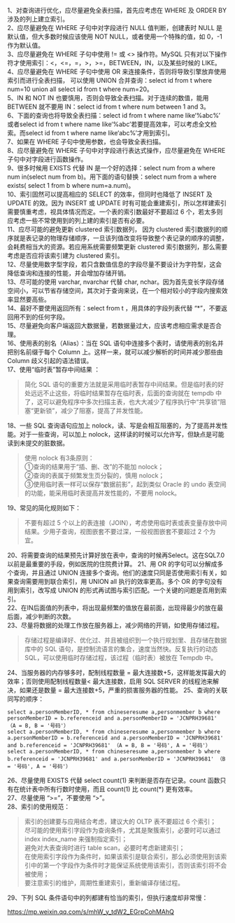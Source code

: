 1、对查询进行优化，应尽量避免全表扫描，首先应考虑在 WHERE 及 ORDER BY 涉及的列上建立索引。  
2、应尽量避免在 WHERE 子句中对字段进行 NULL 值判断，创建表时 NULL 是默认值，但大多数时候应该使用 NOT NULL，或者使用一个特殊的值，如 0，-1 作为默认值。  
3、应尽量避免在 WHERE 子句中使用 != 或 <> 操作符。MySQL 只有对以下操作符才使用索引：<，<=，=，>，>=，BETWEEN，IN，以及某些时候的 LIKE。  
4、应尽量避免在 WHERE 子句中使用 OR 来连接条件，否则将导致引擎放弃使用索引而进行全表扫描， 可以使用 UNION 合并查询：select id from t where num=10 union all select id
from t where num=20。  
5、IN 和 NOT IN 也要慎用，否则会导致全表扫描。对于连续的数值，能用 BETWEEN 就不要用 IN：select id from t where num between 1 and 3。  
6、下面的查询也将导致全表扫描：select id from t where name like‘%abc%’ 或者select id from t where name like‘%abc’若要提高效率，可以考虑全文检索。而select
id from t where name like‘abc%’才用到索引。  
7、如果在 WHERE 子句中使用参数，也会导致全表扫描。  
8、应尽量避免在 WHERE 子句中对字段进行表达式操作，应尽量避免在 WHERE 子句中对字段进行函数操作。  
9、很多时候用 EXISTS 代替 IN 是一个好的选择：select num from a where num in(select num from b)。用下面的语句替换：select num from a where exists(
select 1 from b where num=a.num)。  
10、索引固然可以提高相应的 SELECT 的效率，但同时也降低了 INSERT 及 UPDATE 的效。因为 INSERT 或 UPDATE 时有可能会重建索引，所以怎样建索引需要慎重考虑，视具体情况而定。一个表的索引数最好不要超过 6
个，若太多则应考虑一些不常使用到的列上建的索引是否有必要。  
11、应尽可能的避免更新 clustered 索引数据列， 因为 clustered 索引数据列的顺序就是表记录的物理存储顺序，一旦该列值改变将导致整个表记录的顺序的调整，会耗费相当大的资源。若应用系统需要频繁更新 clustered
索引数据列，那么需要考虑是否应将该索引建为 clustered 索引。  
12、尽量使用数字型字段，若只含数值信息的字段尽量不要设计为字符型，这会降低查询和连接的性能，并会增加存储开销。  
13、尽可能的使用 varchar, nvarchar 代替 char, nchar。因为首先变长字段存储空间小，可以节省存储空间，其次对于查询来说，在一个相对较小的字段内搜索效率显然要高些。  
14、最好不要使用返回所有：select from t ，用具体的字段列表代替 “*”，不要返回用不到的任何字段。  
15、尽量避免向客户端返回大数据量，若数据量过大，应该考虑相应需求是否合理。  
16、使用表的别名（Alias）：当在 SQL 语句中连接多个表时，请使用表的别名并把别名前缀于每个 Column 上。这样一来，就可以减少解析的时间并减少那些由 Column 歧义引起的语法错误。  
17、使用“临时表”暂存中间结果 ：
> 简化 SQL 语句的重要方法就是采用临时表暂存中间结果。但是临时表的好处远远不止这些，将临时结果暂存在临时表，后面的查询就在 tempdb 中了，这可以避免程序中多次扫描主表，也大大减少了程序执行中“共享锁”阻塞“更新锁”，减少了阻塞，提高了并发性能。

18、一些 SQL 查询语句应加上 nolock，读、写是会相互阻塞的，为了提高并发性能。对于一些查询，可以加上 nolock，这样读的时候可以允许写，但缺点是可能读到未提交的脏数据。
> 使用 nolock 有3条原则：  
①查询的结果用于“插、删、改”的不能加 nolock；  
②查询的表属于频繁发生页分裂的，慎用 nolock；  
③使用临时表一样可以保存“数据前影”，起到类似 Oracle 的 undo 表空间的功能，能采用临时表提高并发性能的，不要用 nolock。

19、常见的简化规则如下：
> 不要有超过 5 个以上的表连接（JOIN），考虑使用临时表或表变量存放中间结果。少用子查询，视图嵌套不要过深，一般视图嵌套不要超过 2 个为宜。

20、将需要查询的结果预先计算好放在表中，查询的时候再Select。这在SQL7.0以前是最重要的手段，例如医院的住院费计算。 21、用 OR 的字句可以分解成多个查询，并且通过 UNION
连接多个查询。他们的速度只同是否使用索引有关，如果查询需要用到联合索引，用 UNION all 执行的效率更高。多个 OR 的字句没有用到索引，改写成 UNION 的形式再试图与索引匹配。一个关键的问题是否用到索引。  
22、在IN后面值的列表中，将出现最频繁的值放在最前面，出现得最少的放在最后面，减少判断的次数。  
23、尽量将数据的处理工作放在服务器上，减少网络的开销，如使用存储过程。
> 存储过程是编译好、优化过、并且被组织到一个执行规划里、且存储在数据库中的 SQL 语句，是控制流语言的集合，速度当然快。反复执行的动态 SQL，可以使用临时存储过程，该过程（临时表）被放在 Tempdb 中。

24、当服务器的内存够多时，配制线程数量 = 最大连接数+5，这样能发挥最大的效率；否则使用配制线程数量< 最大连接数，启用 SQL SERVER 的线程池来解决，如果还是数量 = 最大连接数+5，严重的损害服务器的性能。
25、查询的关联同写的顺序：

```
select a.personMemberID, * from chineseresume a,personmember b where personMemberID = b.referenceid and a.personMemberID = 'JCNPRH39681' （A = B, B = '号码'） 
select a.personMemberID, * from chineseresume a,personmember b where a.personMemberID = b.referenceid and a.personMemberID = 'JCNPRH39681' and b.referenceid = 'JCNPRH39681' （A = B, B = '号码', A = '号码'） 
select a.personMemberID, * from chineseresume a,personmember b where b.referenceid = 'JCNPRH39681' and a.personMemberID = 'JCNPRH39681' （B = '号码', A = '号码'）
```

26、尽量使用 EXISTS 代替 select count(1) 来判断是否存在记录。count 函数只有在统计表中所有行数时使用，而且 count(1) 比 count(*) 更有效率。  
27、尽量使用 “>=”，不要使用 “>”。  
28、索引的使用规范：
> 索引的创建要与应用结合考虑，建议大的 OLTP 表不要超过 6 个索引；  
尽可能的使用索引字段作为查询条件，尤其是聚簇索引，必要时可以通过 index index_name 来强制指定索引；  
避免对大表查询时进行 table scan，必要时考虑新建索引；  
在使用索引字段作为条件时，如果该索引是联合索引，那么必须使用到该索引中的第一个字段作为条件时才能保证系统使用该索引，否则该索引将不会被使用；  
要注意索引的维护，周期性重建索引，重新编译存储过程。

29、下列 SQL 条件语句中的列都建有恰当的索引，但执行速度却非常慢：



https://mp.weixin.qq.com/s/mhW_y_tdW2_EGrpCohMAhQ